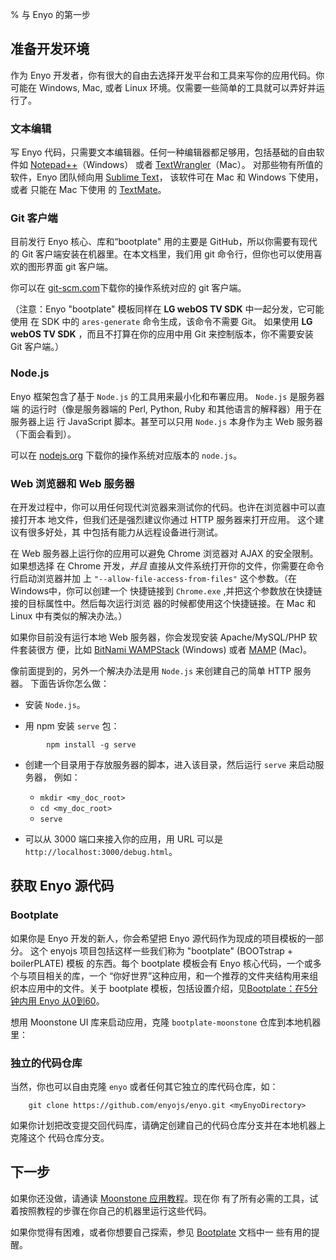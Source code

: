 % 与 Enyo 的第一步

## 准备开发环境

作为 Enyo 开发者，你有很大的自由去选择开发平台和工具来写你的应用代码。你可能在
Windows, Mac, 或者 Linux 环境。仅需要一些简单的工具就可以弄好并运行了。

### 文本编辑

写 Enyo 代码，只需要文本编辑器。任何一种编辑器都足够用，包括基础的自由软件如
[Notepad++](http://notepad-plus-plus.org/)（Windows） 或者
[TextWrangler](http://www.barebones.com/products/textwrangler/)（Mac）。
对那些物有所值的软件，Enyo 团队倾向用 [Sublime Text](http://www.sublimetext.com/)，
该软件可在 Mac 和 Windows 下使用，或者 只能在 Mac 下使用
的 [TextMate](http://macromates.com/)。

### Git 客户端

目前发行 Enyo 核心、库和“bootplate" 用的主要是 GitHub，所以你需要有现代的 Git
客户端安装在机器里。在本文档里，我们用 git 命令行，但你也可以使用喜欢的图形界面
git 客户端。

你可以在 [git-scm.com](http://git-scm.com/downloads)下载你的操作系统对应的 git
客户端。

（注意：Enyo "bootplate" 模板同样在 **LG webOS TV SDK** 中一起分发，它可能使用
在 SDK 中的 `ares-generate` 命令生成，该命令不需要 Git。 如果使用
**LG webOS TV SDK** ，而且不打算在你的应用中用 Git 来控制版本，你不需要安装
Git 客户端。）

### Node.js

Enyo 框架包含了基于 `Node.js` 的工具用来最小化和布署应用。 `Node.js` 是服务器端
的运行时（像是服务器端的 Perl, Python, Ruby 和其他语言的解释器）用于在服务器上运
行 JavaScript 脚本。甚至可以只用 `Node.js` 本身作为主 Web 服务器（下面会看到）。

可以在 [nodejs.org](http://nodejs.org/) 下载你的操作系统对应版本的 `node.js`。

### Web 浏览器和 Web 服务器

在开发过程中，你可以用任何现代浏览器来测试你的代码。也许在浏览器中可以直接打开本
地文件，但我们还是强烈建议你通过 HTTP 服务器来打开应用。 这个建议有很多好处，其
中包括有能力从远程设备进行测试。

在 Web 服务器上运行你的应用可以避免 Chrome 浏览器对 AJAX 的安全限制。如果想选择
在 Chrome 开发，*并且* 直接从文件系统打开你的文件，你需要在命令行启动浏览器并加
上 `"--allow-file-access-from-files"` 这个参数。（在Windows中，你可以创建一个
快捷链接到 `Chrome.exe` ,并把这个参数放在快捷链接的目标属性中。然后每次运行浏览
器的时候都使用这个快捷链接。在 Mac 和 Linux 中有类似的解决办法。）

如果你目前没有运行本地 Web 服务器，你会发现安装 Apache/MySQL/PHP 软件套装很方
便，比如 [BitNami WAMPStack](http://bitnami.org/stack/wampstack) (Windows)
或者 [MAMP](http://www.mamp.info/en/index.md) (Mac)。

像前面提到的，另外一个解决办法是用 `Node.js` 来创建自己的简单 HTTP 服务器。
下面告诉你怎么做：

* 安装 `Node.js`。

* 用 npm 安装 `serve` 包：

```
        npm install -g serve
```

* 创建一个目录用于存放服务器的脚本，进入该目录，然后运行 `serve` 来启动服务器，
例如：

    + `mkdir <my_doc_root>`
    + `cd <my_doc_root>`
    + `serve`

* 可以从 3000 端口来接入你的应用，用 URL 可以是 `http://localhost:3000/debug.html`。

## 获取 Enyo 源代码

### Bootplate

如果你是 Enyo 开发的新人，你会希望把 Enyo 源代码作为现成的项目模板的一部分。
这个 enyojs 项目包括这样一些我们称为 "bootplate" (BOOTstrap + boilerPLATE) 模板
的东西。每个 bootplate 模板会有 Enyo 核心代码，一个或多个与项目相关的库，一个
“你好世界”这种应用，和一个推荐的文件夹结构用来组织本应用中的文件。关于
bootplate 模板，包括设置介绍，见[Bootplate：在5分钟内用 Enyo 从0到60](bootplate.md)。

想用 Moonstone UI 库来启动应用，克隆 `bootplate-moonstone` 仓库到本地机器里：

### 独立的代码仓库

当然，你也可以自由克隆 `enyo` 或者任何其它独立的库代码仓库，如：

```
    git clone https://github.com/enyojs/enyo.git <myEnyoDirectory>
```

如果你计划把改变提交回代码库，请确定创建自己的代码仓库分支并在本地机器上克隆这个
代码仓库分支。

## 下一步

如果你还没做，请通读 [Moonstone 应用教程](moonstone-app-tutorial.md)。现在你
有了所有必需的工具，试着按照教程的步骤在你自己的机器里运行这些代码。

如果你觉得有困难，或者你想要自己探索，参见 [Bootplate](bootplate.md) 文档中一
些有用的提醒。
